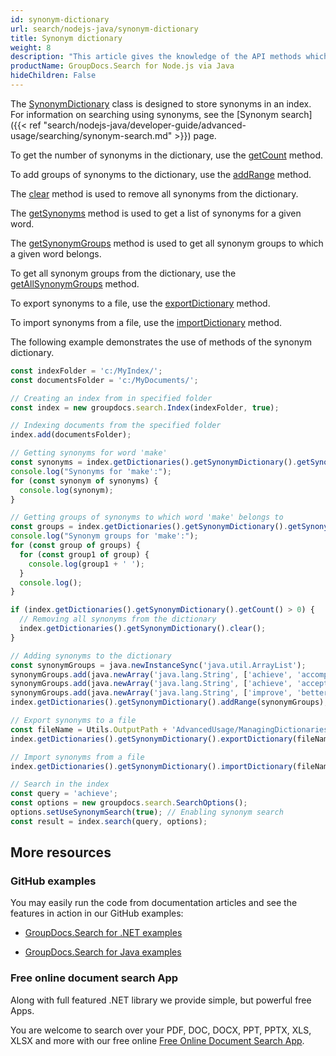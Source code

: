 ```yaml
---
id: synonym-dictionary
url: search/nodejs-java/synonym-dictionary
title: Synonym dictionary
weight: 8
description: "This article gives the knowledge of the API methods which can be used to perform operations about Synonym dictionary using Java."
productName: GroupDocs.Search for Node.js via Java
hideChildren: False
---
```

The [SynonymDictionary](https://reference.groupdocs.com/search/nodejs-java/com.groupdocs.search.dictionaries/SynonymDictionary) class is designed to store synonyms in an index. For information on searching using synonyms, see the [Synonym search]({{< ref "search/nodejs-java/developer-guide/advanced-usage/searching/synonym-search.md" >}}) page.

To get the number of synonyms in the dictionary, use the [getCount](https://reference.groupdocs.com/search/nodejs-java/com.groupdocs.search.dictionaries/SynonymDictionary#getCount()) method.

To add groups of synonyms to the dictionary, use the [addRange](https://reference.groupdocs.com/search/nodejs-java/com.groupdocs.search.dictionaries/SynonymDictionary#addRange(java.lang.Iterable)) method.

The [clear](https://reference.groupdocs.com/search/nodejs-java/com.groupdocs.search.dictionaries/SynonymDictionary#clear()) method is used to remove all synonyms from the dictionary.

The [getSynonyms](https://reference.groupdocs.com/search/nodejs-java/com.groupdocs.search.dictionaries/SynonymDictionary#getSynonyms(java.lang.String)) method is used to get a list of synonyms for a given word.

The [getSynonymGroups](https://reference.groupdocs.com/search/nodejs-java/com.groupdocs.search.dictionaries/SynonymDictionary#getSynonymGroups(java.lang.String)) method is used to get all synonym groups to which a given word belongs.

To get all synonym groups from the dictionary, use the [getAllSynonymGroups](https://reference.groupdocs.com/search/nodejs-java/com.groupdocs.search.dictionaries/SynonymDictionary#getAllSynonymGroups()) method.

To export synonyms to a file, use the [exportDictionary](https://reference.groupdocs.com/search/nodejs-java/com.groupdocs.search.dictionaries/DictionaryBase#exportDictionary(java.lang.String)) method.

To import synonyms from a file, use the [importDictionary](https://reference.groupdocs.com/search/nodejs-java/com.groupdocs.search.dictionaries/DictionaryBase#importDictionary(java.lang.String)) method.

The following example demonstrates the use of methods of the synonym dictionary.

```javascript
const indexFolder = 'c:/MyIndex/';
const documentsFolder = 'c:/MyDocuments/';

// Creating an index from in specified folder
const index = new groupdocs.search.Index(indexFolder, true);

// Indexing documents from the specified folder
index.add(documentsFolder);

// Getting synonyms for word 'make'
const synonyms = index.getDictionaries().getSynonymDictionary().getSynonyms('make');
console.log("Synonyms for 'make':");
for (const synonym of synonyms) {
  console.log(synonym);
}

// Getting groups of synonyms to which word 'make' belongs to
const groups = index.getDictionaries().getSynonymDictionary().getSynonymGroups('make');
console.log("Synonym groups for 'make':");
for (const group of groups) {
  for (const group1 of group) {
    console.log(group1 + ' ');
  }
  console.log();
}

if (index.getDictionaries().getSynonymDictionary().getCount() > 0) {
  // Removing all synonyms from the dictionary
  index.getDictionaries().getSynonymDictionary().clear();
}

// Adding synonyms to the dictionary
const synonymGroups = java.newInstanceSync('java.util.ArrayList');
synonymGroups.add(java.newArray('java.lang.String', ['achieve', 'accomplish', 'attain', 'reach']));
synonymGroups.add(java.newArray('java.lang.String', ['achieve', 'accept', 'take', 'have']));
synonymGroups.add(java.newArray('java.lang.String', ['improve', 'better']));
index.getDictionaries().getSynonymDictionary().addRange(synonymGroups);

// Export synonyms to a file
const fileName = Utils.OutputPath + 'AdvancedUsage/ManagingDictionaries/synonymDictionary/Synonyms.dat';
index.getDictionaries().getSynonymDictionary().exportDictionary(fileName);

// Import synonyms from a file
index.getDictionaries().getSynonymDictionary().importDictionary(fileName);

// Search in the index
const query = 'achieve';
const options = new groupdocs.search.SearchOptions();
options.setUseSynonymSearch(true); // Enabling synonym search
const result = index.search(query, options);
```

## More resources

### GitHub examples

You may easily run the code from documentation articles and see the features in action in our GitHub examples:

*   [GroupDocs.Search for .NET examples](https://github.com/groupdocs-search/GroupDocs.Search-for-.NET)
    
*   [GroupDocs.Search for Java examples](https://github.com/groupdocs-search/GroupDocs.Search-for-Java)
    

### Free online document search App

Along with full featured .NET library we provide simple, but powerful free Apps.

You are welcome to search over your PDF, DOC, DOCX, PPT, PPTX, XLS, XLSX and more with our free online [Free Online Document Search App](https://products.groupdocs.app/search).
